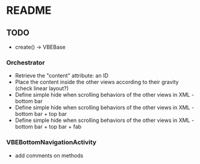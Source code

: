 # README

## TODO

- create() -> VBEBase

### Orchestrator

- Retrieve the "content" attribute: an ID
- Place the content inside the other views according to their gravity (check linear layout?)
- Define simple hide when scrolling behaviors of the other views in XML - bottom bar
- Define simple hide when scrolling behaviors of the other views in XML - bottom bar + top bar
- Define simple hide when scrolling behaviors of the other views in XML - bottom bar + top bar + fab


### VBEBottomNavigationActivity

- add comments on methods